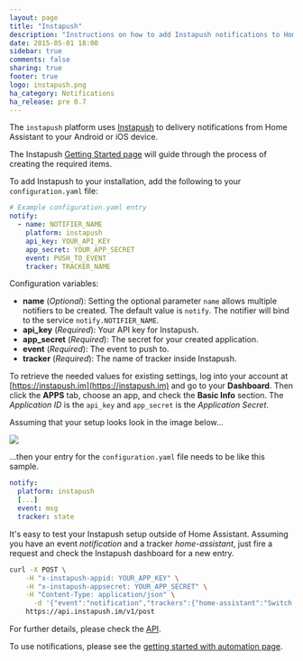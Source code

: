 ```yaml
---
layout: page
title: "Instapush"
description: "Instructions on how to add Instapush notifications to Home Assistant."
date: 2015-05-01 18:00
sidebar: true
comments: false
sharing: true
footer: true
logo: instapush.png
ha_category: Notifications
ha_release: pre 0.7
---
```



The `instapush` platform uses [Instapush](https://instapush.im) to delivery notifications from Home Assistant to your Android or iOS device.

The Instapush [Getting Started page](https://instapush.im/home/start/) will guide through the process of creating the required items.

To add Instapush to your installation, add the following to your `configuration.yaml` file:

```yaml
# Example configuration.yaml entry
notify:
  - name: NOTIFIER_NAME
    platform: instapush
    api_key: YOUR_API_KEY
    app_secret: YOUR_APP_SECRET
    event: PUSH_TO_EVENT
    tracker: TRACKER_NAME
```

Configuration variables:

- **name** (*Optional*): Setting the optional parameter `name` allows multiple notifiers to be created. The default value is `notify`. The notifier will bind to the service `notify.NOTIFIER_NAME`.
- **api_key** (*Required*): Your API key for Instapush.
- **app_secret** (*Required*): The secret for your created application.
- **event** (*Required*): The event to push to.
- **tracker** (*Required*): The name of tracker inside Instapush.

To retrieve the needed values for existing settings, log into your account at [https://instapush.im](https://instapush.im) and go to your **Dashboard**. Then click the **APPS** tab, choose an app, and check the **Basic Info** section. The *Application ID* is the `api_key` and `app_secret` is the *Application Secret*.

Assuming that your setup looks look in the image below...

<p class='img'>
  <img src='{{site_root}}/images/screenshots/instapush.png' />
</p>

...then your entry for the `configuration.yaml` file needs to be like this sample.

```yaml
notify:
  platform: instapush
  [...]
  event: msg
  tracker: state
```

It's easy to test your Instapush setup outside of Home Assistant. Assuming you have an event *notification* and a tracker *home-assistant*, just fire a request and check the Instapush dashboard for a new entry.

```bash
curl -X POST \
    -H "x-instapush-appid: YOUR_APP_KEY" \
    -H "x-instapush-appsecret: YOUR_APP_SECRET" \
    -H "Content-Type: application/json" \
      -d '{"event":"notification","trackers":{"home-assistant":"Switch 1"}}' \
    https://api.instapush.im/v1/post
```

For further details, please check the [API](https://instapush.im/developer/rest).

To use notifications, please see the [getting started with automation page](/getting-started/automation/).

